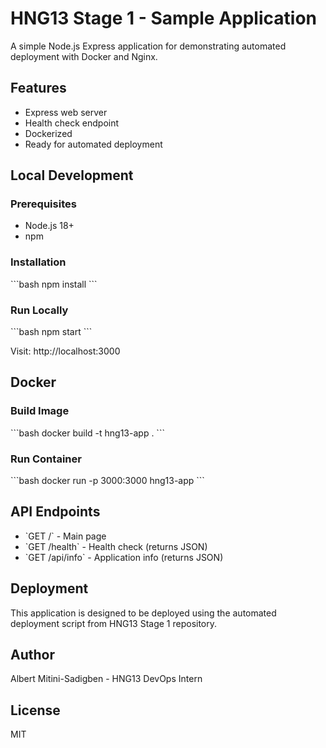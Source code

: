 # HNG13 Stage 1 - Sample Application

A simple Node.js Express application for demonstrating automated deployment with Docker and Nginx.

## Features
- Express web server
- Health check endpoint
- Dockerized
- Ready for automated deployment

## Local Development

### Prerequisites
- Node.js 18+
- npm

### Installation
\`\`\`bash
npm install
\`\`\`

### Run Locally
\`\`\`bash
npm start
\`\`\`

Visit: http://localhost:3000

## Docker

### Build Image
\`\`\`bash
docker build -t hng13-app .
\`\`\`

### Run Container
\`\`\`bash
docker run -p 3000:3000 hng13-app
\`\`\`

## API Endpoints

- \`GET /\` - Main page
- \`GET /health\` - Health check (returns JSON)
- \`GET /api/info\` - Application info (returns JSON)

## Deployment

This application is designed to be deployed using the automated deployment script from HNG13 Stage 1 repository.

## Author
Albert Mitini-Sadigben - HNG13 DevOps Intern

## License
MIT
